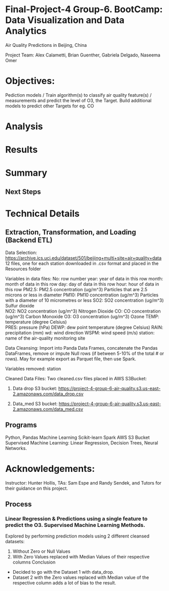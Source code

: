 # Final-Project-4 Group-6. BootCamp: Data Visualization and Data Analytics
Air Quality Predictions in Beijing, China

Project Team: Alex Calametti, Brian Guenther, Gabriela Delgado, Naseema Omer 

# Objectives: 
Pediction models / Train algorithm(s) to classify air quality feature(s) / measurements and predict the level of O3, the Target. 
Build additional models to predict other Targets for eg. CO

# Analysis

# Results

# Summary 

## Next Steps

# Technical Details
## Extraction, Transformation, and Loading (Backend ETL)

Data Selection:  https://archive.ics.uci.edu/dataset/501/beijing+multi+site+air+quality+data
12 files, one for each station downloaded in .csv format and placed in the Resources folder

Variables in data files:
No: row number 
year: year of data in this row 
month: month of data in this row 
day: day of data in this row 
hour: hour of data in this row 
PM2.5: PM2.5 concentration (ug/m^3)   Particles that are 2.5 microns or less in diameter 
PM10: PM10 concentration (ug/m^3)     Particles with a diameter of 10 micrometres or less
SO2: SO2 concentration (ug/m^3)       Sulfur dioxide  
NO2: NO2 concentration (ug/m^3)       Nitrogen Dioxide
CO: CO concentration (ug/m^3)         Carbon Monoxide
O3: O3 concentration (ug/m^3)         Ozone
TEMP: temperature (degree Celsius)    
PRES: pressure (hPa)
DEWP: dew point temperature (degree Celsius)
RAIN: precipitation (mm)
wd: wind direction
WSPM: wind speed (m/s)
station: name of the air-quality monitoring site

Data Cleansing: 
Import into Panda Data Frames, concatenate the Pandas DataFrames, remove or impute Null rows (if between 5-10% of the total # or rows). May for example export as Parquet file, then use Spark. 

Variables removed: station

Cleaned Data Files: Two cleaned.csv files placed in AWS S3Bucket:
1. Data drop S3 bucket: https://project-4-group-6-air-quality.s3.us-east-2.amazonaws.com/data_drop.csv

2. Data_med S3 bucket: https://project-4-group-6-air-quality.s3.us-east-2.amazonaws.com/data_med.csv


## Programs 
Python, Pandas 
Machine Learning
Scikit-learn
Spark 
AWS S3 Bucket
Supervised Machine Learning: Linear Regression, Decision Trees, Neural Networks.  

# Acknowledgements: 
Instructor: Hunter Hollis, TAs: Sam Espe and Randy Sendek, and Tutors for their guidance on this project.

## Process 
### Linear Regression & Predictions using a single feature to predict the O3. Supervised Machine Learning Methods.
Explored by performing prediction models using 2 different cleansed datasets: 
1. Without Zero or Null Values
2. With Zero Values replaced with Median Values of their respective columns
Conclusion
* Decided to go with the Dataset 1 with data_drop.  
* Dataset 2 with the Zero values replaced with Median value of the respective column adds a lot of bias to the result.

